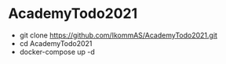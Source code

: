 # AcademyTodo2021

- git clone https://github.com/IkommAS/AcademyTodo2021.git
- cd AcademyTodo2021
- docker-compose up -d
